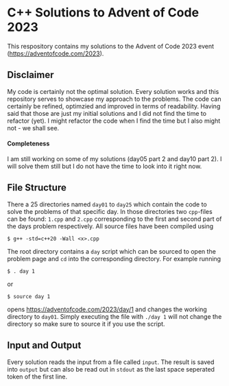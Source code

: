 # C++ Solutions to Advent of Code 2023
This respository contains my solutions to the Advent of Code 2023 event (https://adventofcode.com/2023).

## Disclaimer
My code is certainly not the optimal solution. Every solution works and this repository serves to showcase
my approach to the problems. The code can certainly be refined, optimzied and improved in terms of readability.
Having said that those are just my initial solutions and I did not find the time to refactor (yet). I might refactor
the code when I find the time but I also might not - we shall see.

#### Completeness
I am still working on some of my solutions (day05 part 2 and day10 part 2). I will solve them still but I do not have the
time to look into it right now.

## File Structure
There a 25 directories named `day01` to `day25` which contain the code to solve the problems of that
specific day. In those directories two `cpp`-files can be found: `1.cpp` and `2.cpp` corresponding
to the first and second part of the days problem respectively.
All source files have been compiled using

    $ g++ -std=c++20 -Wall <x>.cpp

The root directory contains a `day` script which can be sourced to open the problem page and `cd` into the 
corresponding directory. For example running

    $ . day 1

or

    $ source day 1

opens https://adventofcode.com/2023/day/1 and changes the working directory to `day01`. Simply executing the file 
with `./day 1` will not change the directory so make sure to source it if you use the script.


## Input and Output
Every solution reads the input from a file called `input`. The result is saved into `output` but 
can also be read out in `stdout` as the last space seperated token of the first line.

